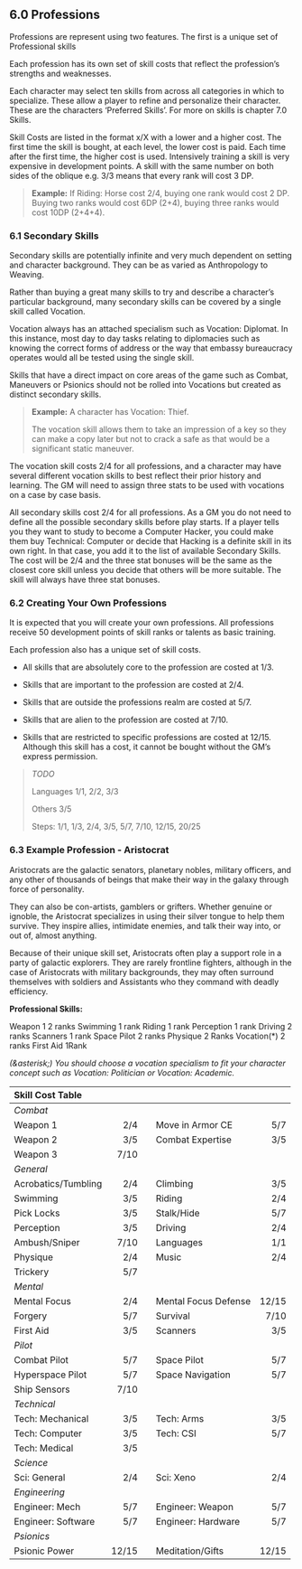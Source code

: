 ## 6.0 Professions

Professions are represent using two features. The first is a unique set of 
Professional skills

Each profession has its own set of skill costs that reflect the profession’s 
strengths and weaknesses.

Each character may select ten skills from across all categories in which to 
specialize. These allow a player to refine and personalize their character. 
These are the characters ‘Preferred Skills’. For more on skills is 
chapter 7.0 Skills.

Skill Costs are listed in the format x/X with a lower and a higher cost. 
The first time the skill is bought, at each level, the lower cost is paid. 
Each time after the first time, the higher cost is used. Intensively training 
a skill is very expensive in development points. A skill with the same number 
on both sides of the oblique e.g. 3/3 means that every rank will cost 3 DP.

> **Example:** If Riding: Horse cost 2/4, buying one rank would cost 2 DP.
> Buying two ranks would cost 6DP (2+4), buying three ranks would cost 10DP (2+4+4).

### 6.1 Secondary Skills

Secondary skills are potentially infinite and very much dependent on setting 
and character background. They can be as varied as Anthropology to Weaving.

Rather than buying a great many skills to try and describe a character’s 
particular background, many secondary skills can be covered by a single 
skill called Vocation.

Vocation always has an attached specialism such as Vocation:  Diplomat. 
In this instance, most day to day tasks relating to diplomacies such as 
knowing the correct forms of address or the way that embassy bureaucracy 
operates would all be tested using the single skill.

Skills that have a direct impact on core areas of the game such as Combat, 
Maneuvers or Psionics should not be rolled into Vocations but created as 
distinct secondary skills.

> **Example:** A character has Vocation:  Thief.
>
> The vocation skill allows them to take an impression of a key so they can
> make a copy later but not to crack a safe as that would be a significant
> static maneuver.
 
The vocation skill costs 2/4 for all professions, and a character may have
several different vocation skills to best reflect their prior history and
learning. The GM will need to assign three stats to be used with vocations
on a case by case basis.


All secondary skills cost 2/4 for all professions. As a GM you do not need 
to define all the possible secondary skills before play starts. If a player 
tells you they want to study to become a Computer Hacker, you could make 
them buy Technical: Computer or decide that Hacking is a definite skill in 
its own right. In that case, you add it to the list of available Secondary 
Skills. The cost will be 2/4 and the three stat bonuses will be the same as 
the closest core skill unless you decide that others will be more suitable. 
The skill will always have three stat bonuses.

### 6.2 Creating Your Own Professions

It is expected that you will create your own professions. All professions 
receive 50 development points of skill ranks or talents as basic training. 

Each profession also has a unique set of skill costs.

* All skills that are absolutely core to the profession are costed at 1/3.

* Skills that are important to the profession are costed at 2/4.

* Skills that are outside the professions realm are costed at 5/7.

* Skills that are alien to the profession are costed at 7/10.

* Skills that are restricted to specific professions are costed at 12/15. 
Although this skill has a cost, it cannot be bought without the GM’s 
express permission.

> *TODO*
>
> Languages 1/1, 2/2, 3/3
>
> Others 3/5
>
> Steps: 1/1, 1/3, 2/4, 3/5, 5/7, 7/10, 12/15, 20/25

### 6.3 Example Profession - Aristocrat

Aristocrats are the galactic senators, planetary nobles, military officers, 
and any other of thousands of beings that make their way in the galaxy 
through force of personality.

They can also be con-artists, gamblers or grifters. Whether genuine or 
ignoble, the Aristocrat specializes in using their silver tongue to help 
them survive. They inspire allies, intimidate enemies, and talk their way 
into, or out of, almost anything. 

Because of their unique skill set, Aristocrats often play a support role 
in a party of galactic explorers. They are rarely frontline fighters, 
although in the case of Aristocrats with military backgrounds, they may 
often surround themselves with soldiers and Assistants who they command 
with deadly efficiency.

**Professional Skills:**

Weapon 1 	2 ranks 
Swimming 	1 rank 
Riding 	1 rank 
Perception 	1 rank 
Driving 	2 ranks 
Scanners	1 rank 
Space Pilot 	2 ranks 
Physique 	2 Ranks 
Vocation(*) 	2 ranks 
First Aid 	1Rank

*(&asterisk;) You should choose a vocation specialism to fit your character concept such
as Vocation:  Politician or Vocation:  Academic.*

|Skill Cost Table |||||
|:----------------------|---:|:---:|:----------------------|---:|
| *Combat* |||||
| Weapon 1 | 2/4 | | Move in Armor CE | 5/7 |
| Weapon 2 | 3/5 | | Combat Expertise | 3/5 |
| Weapon 3 | 7/10 |  |  |  | 
| *General* |||||
| Acrobatics/Tumbling | 2/4 | | Climbing | 3/5  |
| Swimming | 3/5 | | Riding | 2/4  |
| Pick Locks | 3/5 | | Stalk/Hide | 5/7  |
| Perception | 3/5 | | Driving | 2/4  |
| Ambush/Sniper | 7/10 | | Languages | 1/1  |
| Physique | 2/4 | | Music | 2/4  |
| Trickery | 5/7  |  |  |  |
| *Mental* |||||
| Mental Focus | 2/4 | | Mental Focus Defense | 12/15  |
| Forgery | 5/7 | | Survival | 7/10  |
| First Aid  | 3/5 | | Scanners | 3/5  |
| *Pilot* |||||
| Combat Pilot | 5/7 | | Space Pilot | 5/7  |
| Hyperspace Pilot | 5/7 | | Space Navigation | 5/7  |
| Ship Sensors | 7/10 |  |  |  |
| *Technical* |||||
| Tech: Mechanical | 3/5 | | Tech: Arms | 3/5  |
| Tech: Computer | 3/5 | | Tech: CSI | 5/7  |
| Tech: Medical | 3/5 |  |  |  |
| *Science* |||||
| Sci: General | 2/4 | | Sci: Xeno | 2/4 |
| *Engineering* |||||
| Engineer: Mech | 5/7 | | Engineer: Weapon | 5/7  |
| Engineer: Software | 5/7 | | Engineer: Hardware | 5/7  |
| *Psionics* |||||
| Psionic Power | 12/15 | | Meditation/Gifts | 12/15  |
